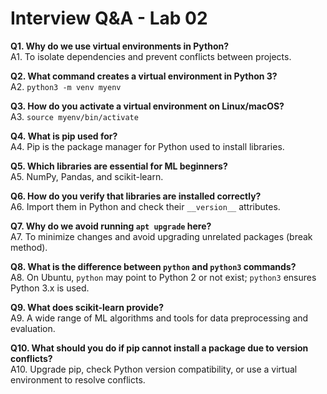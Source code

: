 # Interview Q&A - Lab 02

**Q1. Why do we use virtual environments in Python?**  
A1. To isolate dependencies and prevent conflicts between projects.

**Q2. What command creates a virtual environment in Python 3?**  
A2. `python3 -m venv myenv`

**Q3. How do you activate a virtual environment on Linux/macOS?**  
A3. `source myenv/bin/activate`

**Q4. What is pip used for?**  
A4. Pip is the package manager for Python used to install libraries.

**Q5. Which libraries are essential for ML beginners?**  
A5. NumPy, Pandas, and scikit-learn.

**Q6. How do you verify that libraries are installed correctly?**  
A6. Import them in Python and check their `__version__` attributes.

**Q7. Why do we avoid running `apt upgrade` here?**  
A7. To minimize changes and avoid upgrading unrelated packages (break method).

**Q8. What is the difference between `python` and `python3` commands?**  
A8. On Ubuntu, `python` may point to Python 2 or not exist; `python3` ensures Python 3.x is used.

**Q9. What does scikit-learn provide?**  
A9. A wide range of ML algorithms and tools for data preprocessing and evaluation.

**Q10. What should you do if pip cannot install a package due to version conflicts?**  
A10. Upgrade pip, check Python version compatibility, or use a virtual environment to resolve conflicts.
